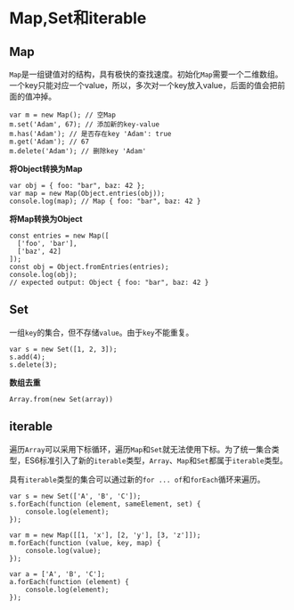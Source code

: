 # Map,Set和iterable

## Map
`Map`是一组键值对的结构，具有极快的查找速度。初始化`Map`需要一个二维数组。
一个key只能对应一个value，所以，多次对一个key放入value，后面的值会把前面的值冲掉。
```
var m = new Map(); // 空Map
m.set('Adam', 67); // 添加新的key-value
m.has('Adam'); // 是否存在key 'Adam': true
m.get('Adam'); // 67
m.delete('Adam'); // 删除key 'Adam'
```
**将Object转换为Map**
```
var obj = { foo: "bar", baz: 42 };
var map = new Map(Object.entries(obj));
console.log(map); // Map { foo: "bar", baz: 42 }
```

**将Map转换为Object**
```
const entries = new Map([
  ['foo', 'bar'],
  ['baz', 42]
]);
const obj = Object.fromEntries(entries);
console.log(obj);
// expected output: Object { foo: "bar", baz: 42 }
```
## Set
一组`key`的集合，但不存储`value`。由于`key`不能重复。
```
var s = new Set([1, 2, 3]);
s.add(4);
s.delete(3);
```
**数组去重**
```
Array.from(new Set(array))
```

## iterable
遍历`Array`可以采用下标循环，遍历`Map`和`Set`就无法使用下标。为了统一集合类型，ES6标准引入了新的`iterable`类型，`Array`、`Map`和`Set`都属于`iterable`类型。

具有`iterable`类型的集合可以通过新的`for ... of`和`forEach`循环来遍历。
```
var s = new Set(['A', 'B', 'C']);
s.forEach(function (element, sameElement, set) {
    console.log(element);
});

var m = new Map([[1, 'x'], [2, 'y'], [3, 'z']]);
m.forEach(function (value, key, map) {
    console.log(value);
});

var a = ['A', 'B', 'C'];
a.forEach(function (element) {
    console.log(element);
});
```
